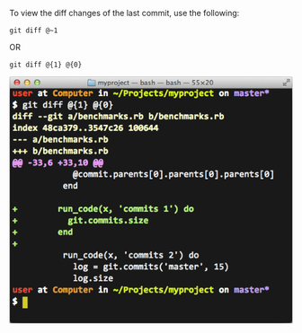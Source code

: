 To view the diff changes of the last commit, use the following:
```
git diff @~1
```

OR
```
git diff @{1} @{0}
```

<img alt="" src="/img/uploads/2013-02/git-diff-last.png" />